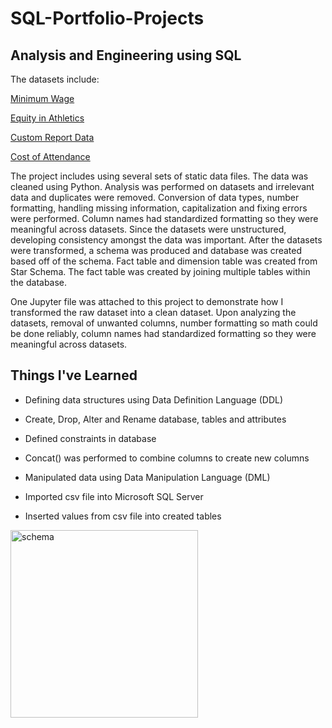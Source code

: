 # SQL-Portfolio-Projects
## Analysis and Engineering using SQL

The datasets include: 

[Minimum Wage](https://www.kaggle.com/datasets/lislejoem/us-minimum-wage-by-state-from-1968-to-2017)

[Equity in Athletics](https://ope.ed.gov/athletics/#/)

[Custom Report Data](https://knightnewhousedata.org/reports) 

[Cost of Attendance](https://nces.ed.gov/ipeds/datacenter/InstitutionByName.aspx?goToReportId=1)


The project includes using several sets of static data files. The data was cleaned using Python. Analysis was performed on datasets and irrelevant data and duplicates were removed. Conversion of data types, number formatting, handling missing information, capitalization and fixing errors were performed. Column names had standardized formatting so they were meaningful across datasets. Since the datasets were unstructured, developing consistency amongst the data was important. After the datasets were transformed, a schema was produced and database was created based off of the schema. Fact table and dimension table was created from Star Schema. The fact table was created by joining multiple tables within the database. 

One Jupyter file was attached to this project to demonstrate how I transformed the raw dataset into a clean dataset. Upon analyzing the datasets, removal of unwanted columns, number formatting so math could be done reliably, column names had standardized formatting so they were meaningful across datasets. 


## Things I've Learned

* Defining data structures using Data Definition Language (DDL) 

* Create, Drop, Alter and Rename database, tables and attributes 

* Defined constraints in database

* Concat() was performed to combine columns to create new columns

* Manipulated data using Data Manipulation Language (DML)

* Imported csv file into Microsoft SQL Server

* Inserted values from csv file into created tables

 <img src='https://user-images.githubusercontent.com/65563803/195466967-41115b56-4584-4eec-acbf-d9bf4c287185.jpg' alt='schema' height='300'>

